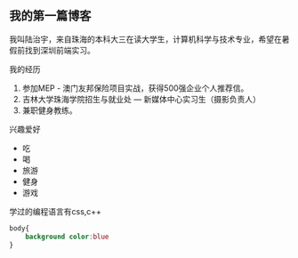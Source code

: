 ## 我的第一篇博客
我叫陆治宇，来自珠海的本科大三在读大学生，计算机科学与技术专业，希望在暑假前找到深圳前端实习。

我的经历
1. 参加MEP - 澳门友邦保险项目实战，获得500强企业个人推荐信。
2. 吉林大学珠海学院招生与就业处 — 新媒体中心实习生（摄影负责人）
3. 兼职健身教练。

兴趣爱好
* 吃
* 喝
* 旅游
* 健身
* 游戏

学过的编程语言有css,c++
```css
body{
    background color:blue
}